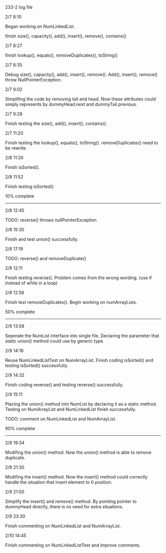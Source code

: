 233-2 log file

2/7 8:10

Began working on NumLinkedList.

finish size(), capacity(), add(), insert(), remove(), contains()

2/7 8:27

finish lookup(), equals(), removeDuplicates(), toString()

2/7 8:35

Debug size(), capacity(), add(), insert(), remove(). Add(), insert(), remove() throw NullPointerException. 

2/7 9:02

Simplifing the code by removing tail and head. Now these attributes could simply represents by dummyHead.next and dummyTail.previous. 

2/7 9:28

Finish testing the size(), add(), insert(), contains(). 

2/7 11:20

Finish testing the lookup(), equals(), toString(). removeDuplicates() need to be rewrite. 

2/8 11:26

Finish isSorted(). 

2/8 11:52

Finish testing isSorted()

10% complete

<hr></hr>

2/8 12:45

TODO: reverse() throws nullPointerException

2/8 15:30 

Finish and test union() successfully. 

2/8 17:19

TODO: reverse() and removeDuplicate()

2/9 12:11 

Finish testing reverse(). Problem comes from the wrong wording. (use if instead of while in a loop)

2/9 12:56

Finish test removeDuplicates(). Begin working on numArrayLists.

50% complete

<hr></hr>

2/9 13:58

Seperate the NumList interface into single file. Declaring the parameter that static union() method could use by generic type. 

2/9 14:16

Reuse NumLinkedListTest on NumArrayList. Finish coding isSorted() and testing isSorted() successfully. 

2/9 14:32

Finish coding reverse() and testing reverse() successfully. 

2/9 15:11

Placing the union() method into NumList by declaring it as a static method. Testing on NumArrayList and NumLinkedList finish successfully.

TODO: comment on NumLinkedList and NumArrayList.

90% complete

<hr></hr>

2/9 19:34

Modifing the union() method. Now the union() method is able to remove duplicate.

2/9 21:30 

Modifing the insert() method. Now the insert() method could correctly handle the situation that insert element to 0 position. 

2/9 21:50

Simplify the insert() and remove() method. By pointing pointer to dummyHead directly, there is no need for extra situations. 

2/9 23:30

Finish commenting on NumLinkedList and NumArrayList.

2/10 14:45

Finish commenting on NumLinkedListTest and improve comments. 



